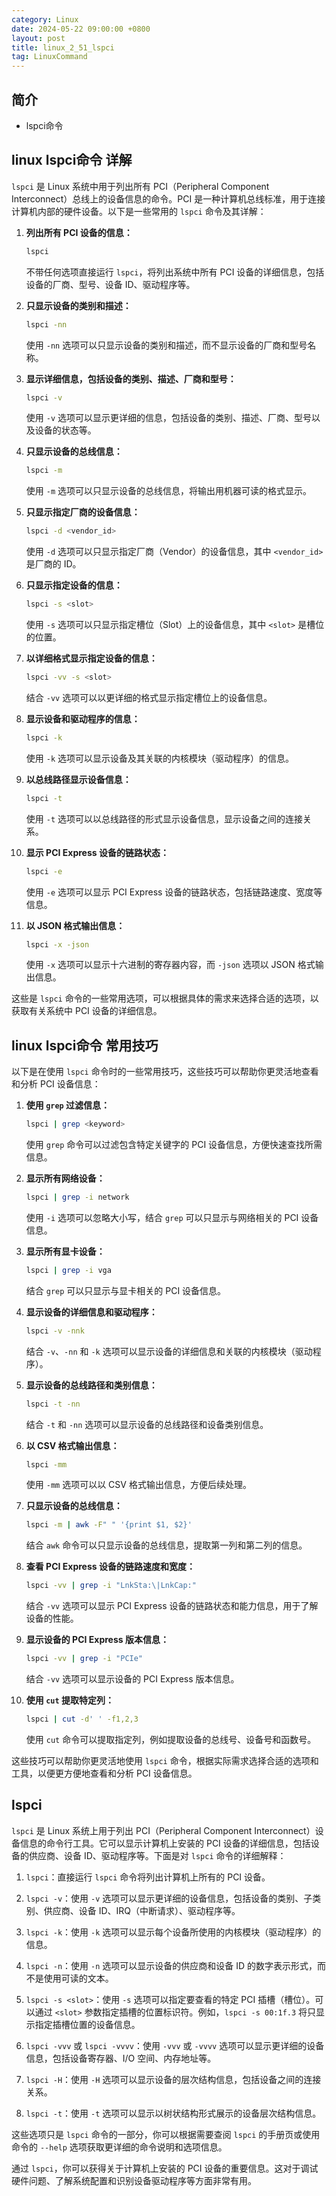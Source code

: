 ```yaml
---
category: Linux
date: 2024-05-22 09:00:00 +0800
layout: post
title: linux_2_51_lspci
tag: LinuxCommand
---
```

## 简介

+ lspci命令

## linux lspci命令 详解

`lspci` 是 Linux 系统中用于列出所有 PCI（Peripheral Component Interconnect）总线上的设备信息的命令。PCI 是一种计算机总线标准，用于连接计算机内部的硬件设备。以下是一些常用的 `lspci` 命令及其详解：

1. **列出所有 PCI 设备的信息：**
   ```bash
   lspci
   ```
   不带任何选项直接运行 `lspci`，将列出系统中所有 PCI 设备的详细信息，包括设备的厂商、型号、设备 ID、驱动程序等。

2. **只显示设备的类别和描述：**
   ```bash
   lspci -nn
   ```
   使用 `-nn` 选项可以只显示设备的类别和描述，而不显示设备的厂商和型号名称。

3. **显示详细信息，包括设备的类别、描述、厂商和型号：**
   ```bash
   lspci -v
   ```
   使用 `-v` 选项可以显示更详细的信息，包括设备的类别、描述、厂商、型号以及设备的状态等。

4. **只显示设备的总线信息：**
   ```bash
   lspci -m
   ```
   使用 `-m` 选项可以只显示设备的总线信息，将输出用机器可读的格式显示。

5. **只显示指定厂商的设备信息：**
   ```bash
   lspci -d <vendor_id>
   ```
   使用 `-d` 选项可以只显示指定厂商（Vendor）的设备信息，其中 `<vendor_id>` 是厂商的 ID。

6. **只显示指定设备的信息：**
   ```bash
   lspci -s <slot>
   ```
   使用 `-s` 选项可以只显示指定槽位（Slot）上的设备信息，其中 `<slot>` 是槽位的位置。

7. **以详细格式显示指定设备的信息：**
   ```bash
   lspci -vv -s <slot>
   ```
   结合 `-vv` 选项可以以更详细的格式显示指定槽位上的设备信息。

8. **显示设备和驱动程序的信息：**
   ```bash
   lspci -k
   ```
   使用 `-k` 选项可以显示设备及其关联的内核模块（驱动程序）的信息。

9. **以总线路径显示设备信息：**
   ```bash
   lspci -t
   ```
   使用 `-t` 选项可以以总线路径的形式显示设备信息，显示设备之间的连接关系。

10. **显示 PCI Express 设备的链路状态：**
    ```bash
    lspci -e
    ```
    使用 `-e` 选项可以显示 PCI Express 设备的链路状态，包括链路速度、宽度等信息。

11. **以 JSON 格式输出信息：**
    ```bash
    lspci -x -json
    ```
    使用 `-x` 选项可以显示十六进制的寄存器内容，而 `-json` 选项以 JSON 格式输出信息。

这些是 `lspci` 命令的一些常用选项，可以根据具体的需求来选择合适的选项，以获取有关系统中 PCI 设备的详细信息。

## linux lspci命令 常用技巧

以下是在使用 `lspci` 命令时的一些常用技巧，这些技巧可以帮助你更灵活地查看和分析 PCI 设备信息：

1. **使用 `grep` 过滤信息：**
   ```bash
   lspci | grep <keyword>
   ```
   使用 `grep` 命令可以过滤包含特定关键字的 PCI 设备信息，方便快速查找所需信息。

2. **显示所有网络设备：**
   ```bash
   lspci | grep -i network
   ```
   使用 `-i` 选项可以忽略大小写，结合 `grep` 可以只显示与网络相关的 PCI 设备信息。

3. **显示所有显卡设备：**
   ```bash
   lspci | grep -i vga
   ```
   结合 `grep` 可以只显示与显卡相关的 PCI 设备信息。

4. **显示设备的详细信息和驱动程序：**
   ```bash
   lspci -v -nnk
   ```
   结合 `-v`、`-nn` 和 `-k` 选项可以显示设备的详细信息和关联的内核模块（驱动程序）。

5. **显示设备的总线路径和类别信息：**
   ```bash
   lspci -t -nn
   ```
   结合 `-t` 和 `-nn` 选项可以显示设备的总线路径和设备类别信息。

6. **以 CSV 格式输出信息：**
   ```bash
   lspci -mm
   ```
   使用 `-mm` 选项可以以 CSV 格式输出信息，方便后续处理。

7. **只显示设备的总线信息：**
   ```bash
   lspci -m | awk -F" " '{print $1, $2}'
   ```
   结合 `awk` 命令可以只显示设备的总线信息，提取第一列和第二列的信息。

8. **查看 PCI Express 设备的链路速度和宽度：**
   ```bash
   lspci -vv | grep -i "LnkSta:\|LnkCap:"
   ```
   结合 `-vv` 选项可以显示 PCI Express 设备的链路状态和能力信息，用于了解设备的性能。

9. **显示设备的 PCI Express 版本信息：**
   ```bash
   lspci -vv | grep -i "PCIe"
   ```
   结合 `-vv` 选项可以显示设备的 PCI Express 版本信息。

10. **使用 `cut` 提取特定列：**
    ```bash
    lspci | cut -d' ' -f1,2,3
    ```
    使用 `cut` 命令可以提取指定列，例如提取设备的总线号、设备号和函数号。

这些技巧可以帮助你更灵活地使用 `lspci` 命令，根据实际需求选择合适的选项和工具，以便更方便地查看和分析 PCI 设备信息。

## lspci

`lspci` 是 Linux 系统上用于列出 PCI（Peripheral Component Interconnect）设备信息的命令行工具。它可以显示计算机上安装的 PCI 设备的详细信息，包括设备的供应商、设备 ID、驱动程序等。下面是对 `lspci` 命令的详细解释：

1. `lspci`：直接运行 `lspci` 命令将列出计算机上所有的 PCI 设备。

2. `lspci -v`：使用 `-v` 选项可以显示更详细的设备信息，包括设备的类别、子类别、供应商、设备 ID、IRQ（中断请求）、驱动程序等。

3. `lspci -k`：使用 `-k` 选项可以显示每个设备所使用的内核模块（驱动程序）的信息。

4. `lspci -n`：使用 `-n` 选项可以显示设备的供应商和设备 ID 的数字表示形式，而不是使用可读的文本。

5. `lspci -s <slot>`：使用 `-s` 选项可以指定要查看的特定 PCI 插槽（槽位）。可以通过 `<slot>` 参数指定插槽的位置标识符。例如，`lspci -s 00:1f.3` 将只显示指定插槽位置的设备信息。

6. `lspci -vvv` 或 `lspci -vvvv`：使用 `-vvv` 或 `-vvvv` 选项可以显示更详细的设备信息，包括设备寄存器、I/O 空间、内存地址等。

7. `lspci -H`：使用 `-H` 选项可以显示设备的层次结构信息，包括设备之间的连接关系。

8. `lspci -t`：使用 `-t` 选项可以显示以树状结构形式展示的设备层次结构信息。

这些选项只是 `lspci` 命令的一部分，你可以根据需要查阅 `lspci` 的手册页或使用命令的 `--help` 选项获取更详细的命令说明和选项信息。

通过 `lspci`，你可以获得关于计算机上安装的 PCI 设备的重要信息。这对于调试硬件问题、了解系统配置和识别设备驱动程序等方面非常有用。